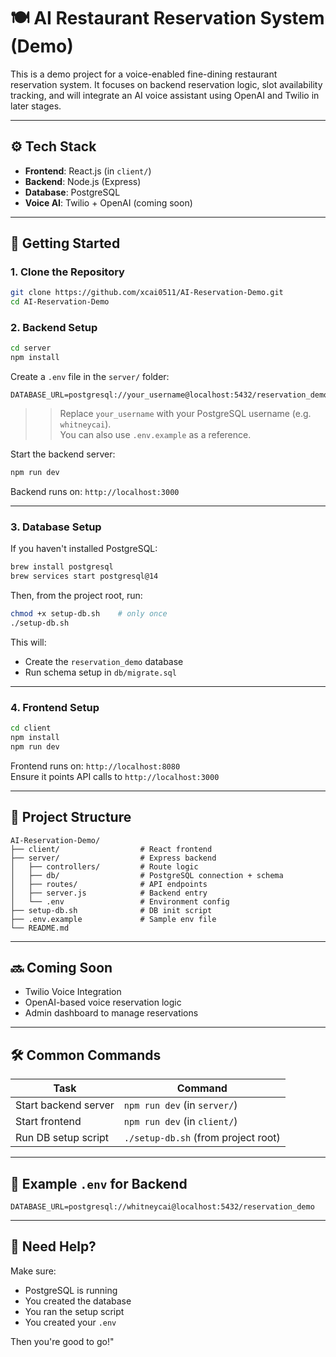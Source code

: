 # 🍽️ AI Restaurant Reservation System (Demo)

This is a demo project for a voice-enabled fine-dining restaurant reservation system. 
It focuses on backend reservation logic, slot availability tracking, and will integrate an AI voice assistant using OpenAI and Twilio in later stages.

---

## ⚙️ Tech Stack

- **Frontend**: React.js (in `client/`)
- **Backend**: Node.js (Express)
- **Database**: PostgreSQL
- **Voice AI**: Twilio + OpenAI (coming soon)

---

## 🚀 Getting Started

### 1. Clone the Repository
```bash
git clone https://github.com/xcai0511/AI-Reservation-Demo.git
cd AI-Reservation-Demo
```
### 2. Backend Setup
```bash
cd server
npm install
```
Create a `.env` file in the `server/` folder:
```env
DATABASE_URL=postgresql://your_username@localhost:5432/reservation_demo
```
> > Replace `your_username` with your PostgreSQL username (e.g. `whitneycai`).  
> > You can also use `.env.example` as a reference.


Start the backend server:
```bash
npm run dev
```
Backend runs on: `http://localhost:3000`

---

### 3. Database Setup
If you haven't installed PostgreSQL:

```bash
brew install postgresql
brew services start postgresql@14
```

Then, from the project root, run:

```bash
chmod +x setup-db.sh    # only once
./setup-db.sh
```

This will:
- Create the `reservation_demo` database
- Run schema setup in `db/migrate.sql`


---

### 4. Frontend Setup

```bash
cd client
npm install
npm run dev
```

Frontend runs on: `http://localhost:8080`  
Ensure it points API calls to `http://localhost:3000`

---

## 📁 Project Structure

```
AI-Reservation-Demo/
├── client/                  # React frontend
├── server/                  # Express backend
│   ├── controllers/         # Route logic
│   ├── db/                  # PostgreSQL connection + schema
│   ├── routes/              # API endpoints
│   ├── server.js            # Backend entry
│   └── .env                 # Environment config
├── setup-db.sh              # DB init script
├── .env.example             # Sample env file
└── README.md
```

---

## 🔜 Coming Soon
- Twilio Voice Integration
- OpenAI-based voice reservation logic
- Admin dashboard to manage reservations


---

## 🛠️ Common Commands

| Task                          | Command                            |
|-------------------------------|-------------------------------------|
| Start backend server          | `npm run dev` (in `server/`)        |
| Start frontend                | `npm run dev` (in `client/`)        |
| Run DB setup script           | `./setup-db.sh` (from project root) |

---

## 📌 Example `.env` for Backend

```env
DATABASE_URL=postgresql://whitneycai@localhost:5432/reservation_demo
```

---

## 🙋️ Need Help?

Make sure:
- PostgreSQL is running
- You created the database
- You ran the setup script
- You created your `.env`

Then you're good to go!"